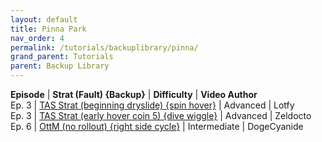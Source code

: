 ```yaml
---
layout: default
title: Pinna Park
nav_order: 4
permalink: /tutorials/backuplibrary/pinna/
grand_parent: Tutorials
parent: Backup Library
---
```

**Episode** | **Strat (Fault) {Backup}** | **Difficulty** | **Video Author**  
Ep. 3 | [TAS Strat (beginning dryslide) {spin hover}](https://youtu.be/jHDFG0XUTpQ) | Advanced | Lotfy  
Ep. 3 | [TAS Strat (early hover coin 5) {dive wiggle}](https://youtu.be/hcsOC8tt9l0) | Advanced | Zeldocto
Ep. 6 | [OttM (no rollout) {right side cycle}](https://youtu.be/9w2ihEe2wMo) | Intermediate | DogeCyanide
